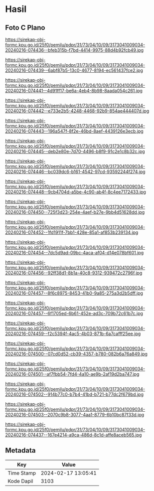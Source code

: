 # Hasil

## Foto C Plano

https://sirekap-obj-formc.kpu.go.id/25f0/pemilu/pdpr/31/73/04/10/09/3173041009034-20240216-074436--bfeb315b-f7bd-4414-9975-88d4b92fcb49.jpg

https://sirekap-obj-formc.kpu.go.id/25f0/pemilu/pdpr/31/73/04/10/09/3173041009034-20240216-074439--6abf87b5-13c0-4677-8194-ec561437fce2.jpg

https://sirekap-obj-formc.kpu.go.id/25f0/pemilu/pdpr/31/73/04/10/09/3173041009034-20240216-074441--4d91ff17-be6a-4eb4-8b98-8aada054c261.jpg

https://sirekap-obj-formc.kpu.go.id/25f0/pemilu/pdpr/31/73/04/10/09/3173041009034-20240216-074442--e733e2b5-4248-4468-92b9-854ae444407d.jpg

https://sirekap-obj-formc.kpu.go.id/25f0/pemilu/pdpr/31/73/04/10/09/3173041009034-20240216-074443--196a547f-8f2e-46bd-8aef-4439126e3ecb.jpg

https://sirekap-obj-formc.kpu.go.id/25f0/pemilu/pdpr/31/73/04/10/09/3173041009034-20240216-074445--deb2e80e-7d70-4496-b8f9-91c2e1c8b32c.jpg

https://sirekap-obj-formc.kpu.go.id/25f0/pemilu/pdpr/31/73/04/10/09/3173041009034-20240216-074446--bc039dc6-b161-4542-97cd-93592244f274.jpg

https://sirekap-obj-formc.kpu.go.id/25f0/pemilu/pdpr/31/73/04/10/09/3173041009034-20240216-074448--9cb4704d-a5be-4c90-ab4f-8c4ee7172433.jpg

https://sirekap-obj-formc.kpu.go.id/25f0/pemilu/pdpr/31/73/04/10/09/3173041009034-20240216-074450--725f3d23-254e-4aef-b27e-9bb4d51628dd.jpg

https://sirekap-obj-formc.kpu.go.id/25f0/pemilu/pdpr/31/73/04/10/09/3173041009034-20240216-074452--1fd1911f-7bb1-428e-85a1-af853b239134.jpg

https://sirekap-obj-formc.kpu.go.id/25f0/pemilu/pdpr/31/73/04/10/09/3173041009034-20240216-074454--7dc5d9ad-09bc-4aca-af04-d14e078bf601.jpg

https://sirekap-obj-formc.kpu.go.id/25f0/pemilu/pdpr/31/73/04/10/09/3173041009034-20240216-074456--92ff38d1-8b1a-40c8-9312-939472c2796f.jpg

https://sirekap-obj-formc.kpu.go.id/25f0/pemilu/pdpr/31/73/04/10/09/3173041009034-20240216-074457--8f6c8975-8453-41b0-9a85-275a3d2b5dff.jpg

https://sirekap-obj-formc.kpu.go.id/25f0/pemilu/pdpr/31/73/04/10/09/3173041009034-20240216-074457--6f1705ed-6b61-452e-ad3c-709b72c61b7c.jpg

https://sirekap-obj-formc.kpu.go.id/25f0/pemilu/pdpr/31/73/04/10/09/3173041009034-20240216-074459--f2c5394f-4ac5-4b03-871b-6a7cafff25ee.jpg

https://sirekap-obj-formc.kpu.go.id/25f0/pemilu/pdpr/31/73/04/10/09/3173041009034-20240216-074500--07cd0d52-cb39-4357-b780-082b6a76a849.jpg

https://sirekap-obj-formc.kpu.go.id/25f0/pemilu/pdpr/31/73/04/10/09/3173041009034-20240216-074501--af7fbb54-7fd4-4a10-ae9b-2af19d2ba747.jpg

https://sirekap-obj-formc.kpu.go.id/25f0/pemilu/pdpr/31/73/04/10/09/3173041009034-20240216-074502--914b77c0-b7b4-41bd-b721-b77dc2f679bd.jpg

https://sirekap-obj-formc.kpu.go.id/25f0/pemilu/pdpr/31/73/04/10/09/3173041009034-20240216-074503--2070c9b8-3077-4aa1-8779-6b10bc87f33d.jpg

https://sirekap-obj-formc.kpu.go.id/25f0/pemilu/pdpr/31/73/04/10/09/3173041009034-20240216-074437--167e4214-a9ca-486d-8c1d-affe8aceb565.jpg


## Metadata

| Key        | Value               |
| ---------- | ------------------- |
| Time Stamp | 2024-02-17 13:05:41 |
| Kode Dapil | 3103                |



